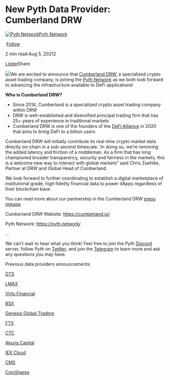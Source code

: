 New Pyth Data Provider: Cumberland DRW
======================================

[![Pyth Network](https://miro.medium.com/v2/resize:fill:88:88/1*rdK3rHcWpkge6BRQRIwBjA.jpeg)](/?source=post_page-----c41d4f558160--------------------------------)[Pyth Network](/?source=post_page-----c41d4f558160--------------------------------)

·[Follow](https://medium.com/m/signin?actionUrl=https%3A%2F%2Fmedium.com%2F_%2Fsubscribe%2Fuser%2Ff55fccc0ad62&operation=register&redirect=https%3A%2F%2Fpythnetwork.medium.com%2Fnew-pyth-data-provider-cumberland-drw-c41d4f558160&user=Pyth+Network&userId=f55fccc0ad62&source=post_page-f55fccc0ad62----c41d4f558160---------------------post_header-----------)

2 min read·Aug 5, 20212

[Listen](https://medium.com/m/signin?actionUrl=https%3A%2F%2Fmedium.com%2Fplans%3Fdimension%3Dpost_audio_button%26postId%3Dc41d4f558160&operation=register&redirect=https%3A%2F%2Fpythnetwork.medium.com%2Fnew-pyth-data-provider-cumberland-drw-c41d4f558160&source=-----c41d4f558160---------------------post_audio_button-----------)Share

![](https://miro.medium.com/v2/resize:fit:1400/1*xOCftugoRusCqiEJmKtlFg.png)We are excited to announce that [Cumberland DRW](https://cumberland.io/), a specialized crypto asset trading company, is joining the [Pyth Network](https://pyth.network/) as we both look forward to advancing the infrastructure available to DeFi applications!

**Who is Cumberland DRW?**

* Since 2014, Cumberland is a specialized crypto asset trading company within DRW
* DRW is well-established and diversified principal trading firm that has 25+ years of experience in traditional markets
* Cumberland DRW is one of the founders of the [DeFi Alliance](https://www.defialliance.co/) in 2020 that aims to bring DeFi to a billion users

Cumberland DRW will initially contribute its real-time crypto market data directly on-chain in a sub-second timescale. ‘In doing so, we’re removing the added latency and friction of a middleman. As a firm that has long championed broader transparency, security and fairness in the markets, this is a welcome new way to interact with global markets” said Chris Zuehlke, Partner at DRW and Global Head of Cumberland.

We look forward to further coordinating to establish a digital marketplace of institutional grade, high fidelity financial data to power dApps regardless of their blockchain base.

You can read more about our partnership in the Cumberland DRW [press release](https://drw.com/updates/insights/cumberland-drw-joins-the-pyth-network-bringing-hifi-data-to-defi/).

Cumberland DRW Website: <https://cumberland.io/>

Pyth Network: <https://pyth.network/>

…

We can’t wait to hear what you think! Feel free to join the Pyth [Discord](https://discord.gg/Ff2XDydUhu) server, follow Pyth on [Twitter,](https://twitter.com/PythNetwork) and join the [Telegram](https://t.me/Pyth_Network) to learn more and ask any questions you may have.

Previous data providers announcements:

[GTS](/new-pyth-data-provider-gts-555c4d0e362b)

[LMAX](/new-pyth-data-provider-lmax-dd05264d1a16)

[Virtu Financial](/new-pyth-data-provider-virtu-financial-ed09143f44d5)

[BSX](/new-pyth-data-provider-the-bermuda-stock-exchange-ccf3c04bd430)

[Genesis Global Trading](/new-pyth-data-provider-genesis-global-trading-dcd8ec97bffd)

[FTX](/new-pyth-data-provider-ftx-6a2cfdeffd02)

[CTC](/new-pyth-data-provider-chicago-trading-company-64a457340443)

[Akuna Capital](/new-pyth-data-provider-akuna-capital-fc254c03dd35)

[IEX Cloud](/new-pyth-data-provider-iex-cloud-77fbd591435b)

[CMS](/new-pyth-data-provider-cms-5045a0a77dc1)

[CoinShares](/new-pyth-data-provider-coinshares-efbde4217c14)

